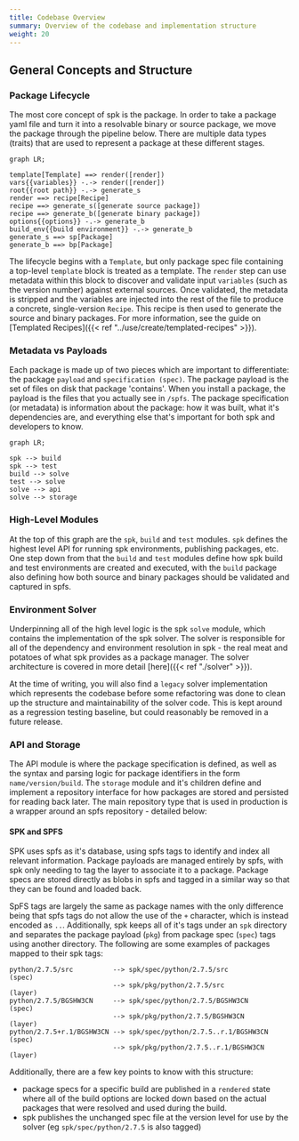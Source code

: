 ```yaml
---
title: Codebase Overview
summary: Overview of the codebase and implementation structure
weight: 20
---
```


## General Concepts and Structure

### Package Lifecycle

The most core concept of spk is the package. In order to take a package yaml file and turn it into a resolvable binary or source package, we move the package through the pipeline below. There are multiple data types (traits) that are used to represent a package at these different stages.

```mermaid
graph LR;

template[Template] ==> render([render])
vars{{variables}} -.-> render([render])
root{{root path}} -.-> generate_s
render ==> recipe[Recipe]
recipe ==> generate_s([generate source package])
recipe ==> generate_b([generate binary package])
options{{options}} -.-> generate_b
build_env{{build environment}} -.-> generate_b
generate_s ==> sp[Package]
generate_b ==> bp[Package]
```

The lifecycle begins with a `Template`, but only package spec file containing a top-level `template` block is treated as a template. The `render` step can use metadata within this block to discover and validate input `variables` (such as the version number) against external sources. Once validated, the metadata is stripped and the variables are injected into the rest of the file to produce a concrete, single-version `Recipe`. This recipe is then used to generate the source and binary packages. For more information, see the guide on [Templated Recipes]({{< ref "../use/create/templated-recipes" >}}).

### Metadata vs Payloads

Each package is made up of two pieces which are important to differentiate: the package `payload` and `specification (spec)`. The package payload is the set of files on disk that package 'contains'. When you install a package, the payload is the files that you actually see in `/spfs`. The package specification (or metadata) is information about the package: how it was built, what it's dependencies are, and everything else that's important for both spk and developers to know.

```mermaid
graph LR;

spk --> build
spk --> test
build --> solve
test --> solve
solve --> api
solve --> storage
```

### High-Level Modules

At the top of this graph are the `spk`, `build` and `test` modules. `spk` defines the highest level API for running spk environments, publishing packages, etc. One step down from that the `build` and `test` modules define how spk build and test environments are created and executed, with the `build` package also defining how both source and binary packages should be validated and captured in spfs.

### Environment Solver

Underpinning all of the high level logic is the spk `solve` module, which contains the implementation of the spk solver. The solver is responsible for all of the dependency and environment resolution in spk - the real meat and potatoes of what spk provides as a package manager. The solver architecture is covered in more detail [here]({{< ref "./solver" >}}).

At the time of writing, you will also find a `legacy` solver implementation which represents the codebase before some refactoring was done to clean up the structure and maintainability of the solver code. This is kept around as a regression testing baseline, but could reasonably be removed in a future release.

### API and Storage

The API module is where the package specification is defined, as well as the syntax and parsing logic for package identifiers in the form `name/version/build`. The `storage` module and it's children define and implement a repository interface for how packages are stored and persisted for reading back later. The main repository type that is used in production is a wrapper around an spfs repository - detailed below:

#### SPK and SPFS

SPK uses spfs as it's database, using spfs tags to identify and index all relevant information. Package payloads are managed entirely by spfs, with spk only needing to tag the layer to associate it to a package. Package specs are stored directly as blobs in spfs and tagged in a similar way so that they can be found and loaded back.

SpFS tags are largely the same as package names with the only difference being that spfs tags do not allow the use of the `+` character, which is instead encoded as `..`. Additionally, spk keeps all of it's tags under an `spk` directory and separates the package payload (`pkg`) from package spec (`spec`) tags using another directory. The following are some examples of packages mapped to their spk tags:

```
python/2.7.5/src          --> spk/spec/python/2.7.5/src           (spec)
                          --> spk/pkg/python/2.7.5/src            (layer)
python/2.7.5/BGSHW3CN     --> spk/spec/python/2.7.5/BGSHW3CN      (spec)
                          --> spk/pkg/python/2.7.5/BGSHW3CN       (layer)
python/2.7.5+r.1/BGSHW3CN --> spk/spec/python/2.7.5..r.1/BGSHW3CN (spec)
                          --> spk/pkg/python/2.7.5..r.1/BGSHW3CN  (layer)
```

Additionally, there are a few key points to know with this structure:

  - package specs for a specific build are published in a `rendered` state where all of the build options are locked down based on the actual packages that were resolved and used during the build.
  - spk publishes the unchanged spec file at the version level for use by the solver (eg `spk/spec/python/2.7.5` is also tagged)
